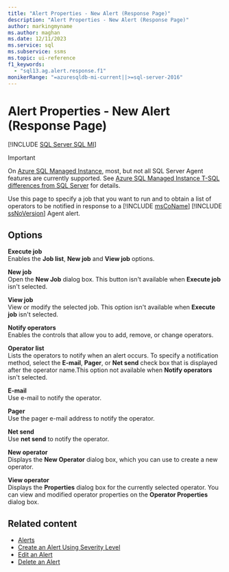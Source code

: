 ```yaml
---
title: "Alert Properties - New Alert (Response Page)"
description: "Alert Properties - New Alert (Response Page)"
author: markingmyname
ms.author: maghan
ms.date: 12/11/2023
ms.service: sql
ms.subservice: ssms
ms.topic: ui-reference
f1_keywords:
  - "sql13.ag.alert.response.f1"
monikerRange: "=azuresqldb-mi-current||>=sql-server-2016"
---
```


# Alert Properties - New Alert (Response Page)

[!INCLUDE [SQL Server SQL MI](../../includes/applies-to-version/sql-asdbmi.md)]

> [!IMPORTANT]  
> On [Azure SQL Managed Instance](/azure/sql-database/sql-database-managed-instance), most, but not all SQL Server Agent features are currently supported. See [Azure SQL Managed Instance T-SQL differences from SQL Server](/azure/sql-database/sql-database-managed-instance-transact-sql-information#sql-server-agent) for details.

Use this page to specify a job that you want to run and to obtain a list of operators to be notified in response to a [!INCLUDE [msCoName](../../includes/msconame-md.md)] [!INCLUDE [ssNoVersion](../../includes/ssnoversion-md.md)] Agent alert.

## Options

**Execute job**  
Enables the **Job list**, **New job** and **View job** options.

**New job**  
Open the **New Job** dialog box. This button isn't available when **Execute job** isn't selected.

**View job**  
View or modify the selected job. This option isn't available when **Execute job** isn't selected.

**Notify operators**  
Enables the controls that allow you to add, remove, or change operators.

**Operator list**  
Lists the operators to notify when an alert occurs. To specify a notification method, select the **E-mail**, **Pager**, or **Net send** check box that is displayed after the operator name.This option not available when **Notify operators** isn't selected.

**E-mail**  
Use e-mail to notify the operator.

**Pager**  
Use the pager e-mail address to notify the operator.

**Net send**  
Use **net send** to notify the operator.

**New operator**  
Displays the **New Operator** dialog box, which you can use to create a new operator.

**View operator**  
Displays the **Properties** dialog box for the currently selected operator. You can view and modified operator properties on the **Operator Properties** dialog box.

## Related content

- [Alerts](../../ssms/agent/alerts.md)
- [Create an Alert Using Severity Level](../../ssms/agent/create-an-alert-using-severity-level.md)
- [Edit an Alert](../../ssms/agent/edit-an-alert.md)
- [Delete an Alert](../../ssms/agent/delete-an-alert.md)

